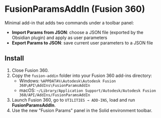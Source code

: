 # FusionParamsAddIn (Fusion 360)

Minimal add-in that adds two commands under a toolbar panel:
- **Import Params from JSON**: choose a JSON file (exported by the Obsidian plugin) and apply as user parameters
- **Export Params to JSON**: save current user parameters to a JSON file

## Install

1. Close Fusion 360.
2. Copy the `fusion-addin` folder into your Fusion 360 add-ins directory:
   - Windows: `%APPDATA%\Autodesk\Autodesk Fusion 360\API\AddIns\FusionParamsAddIn`
   - macOS: `~/Library/Application Support/Autodesk/Autodesk Fusion 360/API/AddIns/FusionParamsAddIn`
3. Launch Fusion 360, go to `UTILITIES → ADD-INS`, load and run **FusionParamsAddIn**.
4. Use the new "Fusion Params" panel in the Solid environment toolbar.